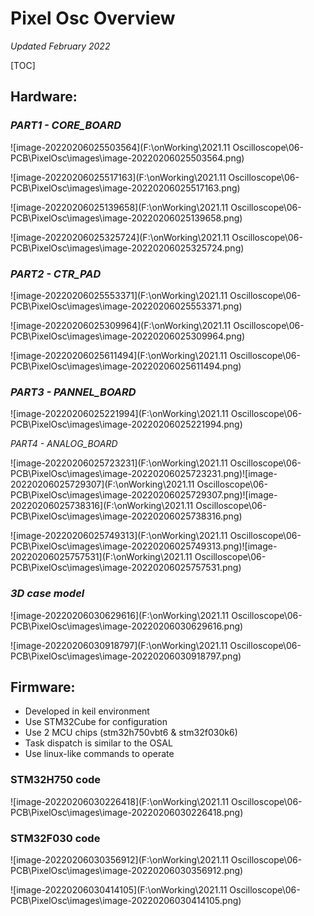 # Pixel Osc Overview

*Updated February 2022*

[TOC]

## Hardware:

### *PART1 - CORE_BOARD*

![image-20220206025503564](F:\onWorking\2021.11 Oscilloscope\06-PCB\PixelOsc\images\image-20220206025503564.png)

![image-20220206025517163](F:\onWorking\2021.11 Oscilloscope\06-PCB\PixelOsc\images\image-20220206025517163.png)

![image-20220206025139658](F:\onWorking\2021.11 Oscilloscope\06-PCB\PixelOsc\images\image-20220206025139658.png)

![image-20220206025325724](F:\onWorking\2021.11 Oscilloscope\06-PCB\PixelOsc\images\image-20220206025325724.png)

### *PART2 - CTR_PAD*

![image-20220206025553371](F:\onWorking\2021.11 Oscilloscope\06-PCB\PixelOsc\images\image-20220206025553371.png)

![image-20220206025309964](F:\onWorking\2021.11 Oscilloscope\06-PCB\PixelOsc\images\image-20220206025309964.png)

![image-20220206025611494](F:\onWorking\2021.11 Oscilloscope\06-PCB\PixelOsc\images\image-20220206025611494.png)

### *PART3 - PANNEL_BOARD*

![image-20220206025221994](F:\onWorking\2021.11 Oscilloscope\06-PCB\PixelOsc\images\image-20220206025221994.png)

*PART4 - ANALOG_BOARD*

![image-20220206025723231](F:\onWorking\2021.11 Oscilloscope\06-PCB\PixelOsc\images\image-20220206025723231.png)![image-20220206025729307](F:\onWorking\2021.11 Oscilloscope\06-PCB\PixelOsc\images\image-20220206025729307.png)![image-20220206025738316](F:\onWorking\2021.11 Oscilloscope\06-PCB\PixelOsc\images\image-20220206025738316.png)

![image-20220206025749313](F:\onWorking\2021.11 Oscilloscope\06-PCB\PixelOsc\images\image-20220206025749313.png)![image-20220206025757531](F:\onWorking\2021.11 Oscilloscope\06-PCB\PixelOsc\images\image-20220206025757531.png)

### *3D case model*

![image-20220206030629616](F:\onWorking\2021.11 Oscilloscope\06-PCB\PixelOsc\images\image-20220206030629616.png)

![image-20220206030918797](F:\onWorking\2021.11 Oscilloscope\06-PCB\PixelOsc\images\image-20220206030918797.png)

## Firmware:

- Developed in keil environment
- Use STM32Cube for configuration
- Use 2 MCU chips (stm32h750vbt6 & stm32f030k6)
- Task dispatch is similar to the OSAL
- Use linux-like commands to operate

### STM32H750 code

![image-20220206030226418](F:\onWorking\2021.11 Oscilloscope\06-PCB\PixelOsc\images\image-20220206030226418.png)

### STM32F030 code

![image-20220206030356912](F:\onWorking\2021.11 Oscilloscope\06-PCB\PixelOsc\images\image-20220206030356912.png)

![image-20220206030414105](F:\onWorking\2021.11 Oscilloscope\06-PCB\PixelOsc\images\image-20220206030414105.png)